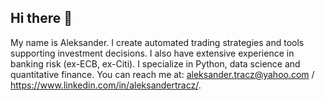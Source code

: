 ## Hi there 👋 

My name is Aleksander. I create automated trading strategies and tools supporting investment decisions.
I also have extensive experience in banking risk (ex-ECB, ex-Citi).
I specialize in Python, data science and quantitative finance.
You can reach me at: aleksander.tracz@yahoo.com / https://www.linkedin.com/in/aleksandertracz/.
